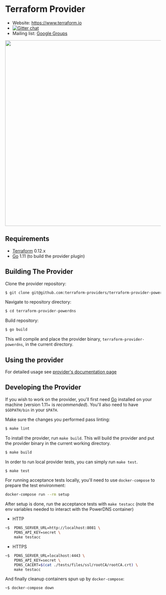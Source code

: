 Terraform Provider
==================

- Website: https://www.terraform.io
- [![Gitter chat](https://badges.gitter.im/hashicorp-terraform/Lobby.png)](https://gitter.im/hashicorp-terraform/Lobby)
- Mailing list: [Google Groups](http://groups.google.com/group/terraform-tool)

<img src="https://cdn.rawgit.com/hashicorp/terraform-website/master/content/source/assets/images/logo-hashicorp.svg" width="600px">

Requirements
------------

-	[Terraform](https://www.terraform.io/downloads.html) 0.12.x
-	[Go](https://golang.org/doc/install) 1.11 (to build the provider plugin)

Building The Provider
---------------------

Clone the provider repository:

```sh
$ git clone git@github.com:terraform-providers/terraform-provider-powerdns
```

Navigate to repository directory:

```sh
$ cd terraform-provider-powerdns
```

Build repository:

```sh
$ go build
```

This will compile and place the provider binary, `terraform-provider-powerdns`, in the current directory.

Using the provider
----------------------

For detailed usage see [provider's documentation page](https://www.terraform.io/docs/providers/powerdns/index.html)

Developing the Provider
---------------------------

If you wish to work on the provider, you'll first need [Go](http://www.golang.org) installed on your machine (version 1.11+ is *recommended*).
You'll also need to have `$GOPATH/bin` in your `$PATH`.

Make sure the changes you performed pass linting:

```sh
$ make lint
```

To install the provider, run `make build`. This will build the provider and put the provider binary in the current working directory.

```sh
$ make build
```

In order to run local provider tests, you can simply run `make test`.

```sh
$ make test
```

For running acceptance tests locally, you'll need to use `docker-compose` to prepare the test environment:

```sh
docker-compose run --rm setup
```

After setup is done, run the acceptance tests with `make testacc` (note the env variables needed to interact with the PowerDNS container)

* HTTP

```sh
~$  PDNS_SERVER_URL=http://localhost:8081 \
    PDNS_API_KEY=secret \
    make testacc
````

* HTTPS

```sh
~$  PDNS_SERVER_URL=localhost:4443 \
    PDNS_API_KEY=secret \
    PDNS_CACERT=$(cat ./tests/files/ssl/rootCA/rootCA.crt) \
    make testacc
````


And finally cleanup containers spun up by `docker-compose`:

```sh
~$ docker-compose down
```
